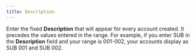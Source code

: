 ```yaml
---
title: Description
---
```



Enter the fixed **Description**  that will appear for every account created. It precedes the values entered  in the range. For example, if you enter SUB in the **Description**  field and your range is 001-002, your accounts display as SUB 001 and  SUB 002.
